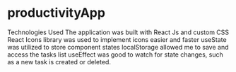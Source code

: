 # productivityApp
Technologies Used The application was built with React Js and custom CSS  React Icons library was used to implement icons easier and faster  useState was utilized to store component states  localStorage allowed me to save and access the tasks list  useEffect was good to watch for state changes, such as a new task is created or deleted.